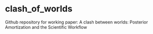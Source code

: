 # clash_of_worlds
Github repository for working paper: A clash between worlds: Posterior Amortization and the Scientific Workflow
